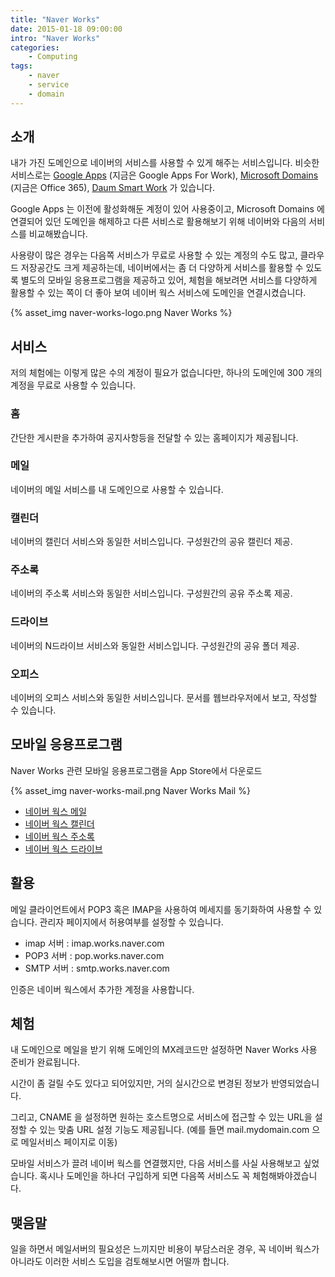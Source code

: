 ```yaml
---
title: "Naver Works"
date: 2015-01-18 09:00:00
intro: "Naver Works"
categories: 
    - Computing
tags:
    - naver
    - service
    - domain
---
```


## 소개

내가 가진 도메인으로 네이버의 서비스를 사용할 수 있게 해주는 서비스입니다. 비슷한 서비스로는 [Google Apps](http://www.google.com/apps) (지금은 Google Apps For Work), [Microsoft Domains](http://domains.live.com/) (지금은 Office 365), [Daum Smart Work](http://mail2.daum.net/hanmailex/domain.html) 가 있습니다.

Google Apps 는 이전에 활성화해둔 계정이 있어 사용중이고, Microsoft Domains 에 연결되어 있던 도메인을 해제하고 다른 서비스로 활용해보기 위해 네이버와 다음의 서비스를 비교해봤습니다.

사용량이 많은 경우는 다음쪽 서비스가 무료로 사용할 수 있는 계정의 수도 많고, 클라우드 저장공간도 크게 제공하는데, 네이버에서는 좀 더 다양하게 서비스를 활용할 수 있도록 별도의 모바일 응용프로그램을 제공하고 있어, 체험을 해보려면 서비스를 다양하게 활용할 수 있는 쪽이 더 좋아 보여 네이버 웍스 서비스에 도메인을 연결시켰습니다.

{% asset_img naver-works-logo.png Naver Works %}

## 서비스

저의 체험에는 이렇게 많은 수의 계정이 필요가 없습니다만, 하나의 도메인에 300 개의 계정을 무료로 사용할 수 있습니다.

### 홈

간단한 게시판을 추가하여 공지사항등을 전달할 수 있는 홈페이지가 제공됩니다.

### 메일

네이버의 메일 서비스를 내 도메인으로 사용할 수 있습니다.

### 캘린더

네이버의 캘린더 서비스와 동일한 서비스입니다.
구성원간의 공유 캘린더 제공.

### 주소록

네이버의 주소록 서비스와 동일한 서비스입니다.
구성원간의 공유 주소록 제공.

### 드라이브

네이버의 N드라이브 서비스와 동일한 서비스입니다.
구성원간의 공유 폴더 제공.

### 오피스

네이버의 오피스 서비스와 동일한 서비스입니다.
문서를 웹브라우저에서 보고, 작성할 수 있습니다.

## 모바일 응용프로그램

Naver Works 관련 모바일 응용프로그램을 App Store에서 다운로드

{% asset_img naver-works-mail.png Naver Works Mail %}

-   [네이버 웍스 메일](https://itunes.apple.com/kr/app/neibeo-wogseu-meil-works-mail/id877564069?mt=8)
-   [네이버 웍스 캘린더](https://itunes.apple.com/kr/app/neibeo-wogseu-kaellindeo-works/id876348466?mt=8)
-   [네이버 웍스 주소록](https://itunes.apple.com/kr/app/neibeo-wogseu-jusolog-works/id878036334?mt=8)
-   [네이버 웍스 드라이브](https://itunes.apple.com/kr/app/neibeo-wogseu-deulaibeu-naver/id877532402?mt=8)

## 활용

메일 클라이언트에서 POP3 혹은 IMAP을 사용하여 메세지를 동기화하여 사용할 수 있습니다.
관리자 페이지에서 허용여부를 설정할 수 있습니다.

-   imap 서버 : imap.works.naver.com
-   POP3 서버 : pop.works.naver.com
-   SMTP 서버 : smtp.works.naver.com

인증은 네이버 웍스에서 추가한 계정을 사용합니다.

## 체험

내 도메인으로 메일을 받기 위해 도메인의 MX레코드만 설정하면 Naver Works 사용 준비가 완료됩니다.

시간이 좀 걸릴 수도 있다고 되어있지만, 거의 실시간으로 변경된 정보가 반영되었습니다.

그리고, CNAME 을 설정하면 원하는 호스트명으로 서비스에 접근할 수 있는 URL을 설정할 수 있는 맞춤 URL 설정 기능도 제공됩니다. (예를 들면 mail.mydomain.com 으로 메일서비스 페이지로 이동)

모바일 서비스가 끌려 네이버 웍스를 연결했지만, 다음 서비스를 사실 사용해보고 싶었습니다. 혹시나 도메인을 하나더 구입하게 되면 다음쪽 서비스도 꼭 체험해봐야겠습니다.

## 맺음말

일을 하면서 메일서버의 필요성은 느끼지만 비용이 부담스러운 경우, 꼭 네이버 웍스가 아니라도 이러한 서비스 도입을 검토해보시면 어떨까 합니다.

